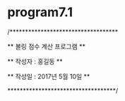 # program7.1
/***********************************

 **     볼링 점수 계산 프로그램       **

 **      작성자 : 홍길동             **

 **      작성일 : 2017년 5월 10일    **

 ***********************************/
